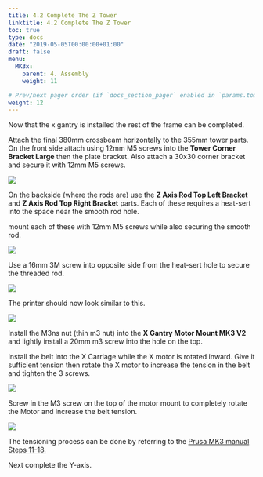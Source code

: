 ```yaml
---
title: 4.2 Complete The Z Tower
linktitle: 4.2 Complete The Z Tower
toc: true
type: docs
date: "2019-05-05T00:00:00+01:00"
draft: false
menu:
  MK3x:
    parent: 4. Assembly
    weight: 11

# Prev/next pager order (if `docs_section_pager` enabled in `params.toml`)
weight: 12
---
```


Now that the x gantry is installed the rest of the frame can be completed.

Attach the final 380mm crossbeam horizontally to the 355mm tower parts.
On the front side attach using 12mm M5 screws into the **Tower Corner Bracket Large** then the plate bracket. Also attach a 30x30 corner bracket and secure it with 12mm M5 screws.

![](https://github.com/OmNomNomagon/ReDuplicator-MK2sx/blob/master/Pics/6%20Z%20Tower/ZRodTop.jpg?raw=true)

On the backside (where the rods are)  use the **Z Axis Rod Top Left Bracket** and **Z Axis Rod Top Right Bracket** parts. Each of these requires a heat-sert into the space near the smooth rod hole.

mount each of these with 12mm M5 screws while also securing the smooth rod.

![](https://github.com/OmNomNomagon/ReDuplicator-MK2sx/blob/master/Pics/6%20Z%20Tower/RodTop1.jpg?raw=true)

Use a 16mm 3M screw into opposite side from the heat-sert hole to secure the threaded rod.

![](https://github.com/OmNomNomagon/ReDuplicator-MK2sx/blob/master/Pics/6%20Z%20Tower/RodTop2.jpg?raw=true)

The printer should now look similar to this.

![](https://github.com/OmNomNomagon/ReDuplicator-MK2sx/blob/master/Pics/6%20Z%20Tower/RodTop3.jpg?raw=true)

Install the M3ns nut (thin m3 nut) into the **X Gantry Motor Mount MK3 V2** and lightly install a 20mm m3 screw into the hole on the top.
 
Install the belt into the X Carriage while the X motor is rotated inward. Give it sufficient tension then rotate the X motor to increase the tension in the belt and tighten the 3 screws. 

![](https://raw.githubusercontent.com/OmNomNomagon/ReDuplicator-MK2sx/master/Pics/5%20Gantry/XTension.jpg)

Screw in the M3 screw on the top of the motor mount to completely rotate the Motor and increase the belt tension.

![](https://raw.githubusercontent.com/OmNomNomagon/ReDuplicator-MK2sx/master/Pics/5%20Gantry/XMotor.jpg)

The tensioning process can be done by referring to the [Prusa MK3 manual Steps 11-18.](http://manual.prusa3d.com/Guide/4.+Z-axis+assembly/509?lang=en#s9978)



Next complete the Y-axis.
